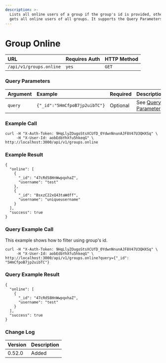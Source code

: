```yaml
---
description: >-
  Lists all online users of a group if the group's id is provided, otherwise it
  gets all online users of all groups. It supports the Query Parameters only.
---
```


# Group Online

| URL | Requires Auth | HTTP Method |
| :--- | :--- | :--- |
| `/api/v1/groups.online` | `yes` | `GET` |

### Query Parameters

| Argument | Example | Required | Description |
| :--- | :--- | :--- | :--- |
| `query` | `{"_id":"5HmCfpoB7jp2uibTC"}` | Optional | See [Query Parameter](https://github.com/RocketChat/docs/blob/aeb4dd8de5017b7cd9c9d9367a0e2155f911ba5a/api/rest-api/query-and-fields-info.md) |

### Example Call

```text
curl -H "X-Auth-Token: 9HqLlyZOugoStsXCUfD_0YdwnNnunAJF8V47U3QHXSq" \
     -H "X-User-Id: aobEdbYhXfu5hkeqG" \
http://localhost:3000/api/v1/groups.online
```

### Example Result

```text
{
  "online": [
    {
      "_id": "47cRd58HnWwpqxhaZ",
      "username": "test"
    },
    {
      "_id": "BsxzC22xQ43taWdff",
      "username": "uniqueusername"
    }
  ],
  "success": true
}
```

### Query Example Call

This example shows how to filter using group's id.

```text
curl -H "X-Auth-Token: 9HqLlyZOugoStsXCUfD_0YdwnNnunAJF8V47U3QHXSq" \
     -H "X-User-Id: aobEdbYhXfu5hkeqG" \
http://localhost:3000/api/v1/groups.online?query={"_id": "5HmCfpoB7jp2uibTC"}
```

### Query Example Result

```text
{
  "online": [
    {
      "_id": "47cRd58HnWwpqxhaZ",
      "username": "test"
    }
  ],
  "success": true
}
```

### Change Log

| Version | Description |
| :--- | :--- |
| 0.52.0 | Added |

